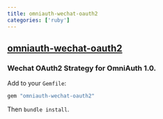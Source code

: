 ```yaml
---
title: omniauth-wechat-oauth2
categories: ['ruby']
---
```

## [omniauth-wechat-oauth2](https://github.com/NeverMin/omniauth-wechat-oauth2)

### Wechat OAuth2 Strategy for OmniAuth 1.0.


Add to your `Gemfile`:

```ruby
gem "omniauth-wechat-oauth2"
```

Then `bundle install`.

